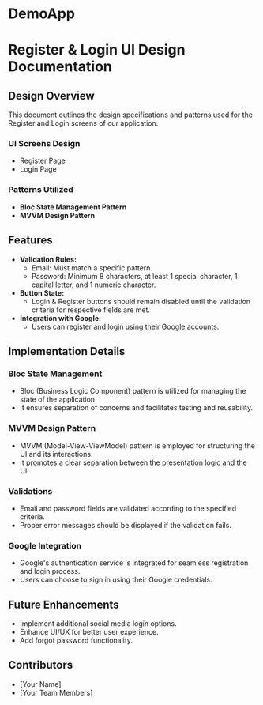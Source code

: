 # DemoApp

# Register & Login UI Design Documentation

## Design Overview
This document outlines the design specifications and patterns used for the Register and Login screens of our application.

### UI Screens Design
- Register Page
- Login Page

### Patterns Utilized
- **Bloc State Management Pattern**
- **MVVM Design Pattern**

## Features
- **Validation Rules:**
  - Email: Must match a specific pattern.
  - Password: Minimum 8 characters, at least 1 special character, 1 capital letter, and 1 numeric character.
- **Button State:**
  - Login & Register buttons should remain disabled until the validation criteria for respective fields are met.
- **Integration with Google:**
  - Users can register and login using their Google accounts.

## Implementation Details
### Bloc State Management
- Bloc (Business Logic Component) pattern is utilized for managing the state of the application.
- It ensures separation of concerns and facilitates testing and reusability.

### MVVM Design Pattern
- MVVM (Model-View-ViewModel) pattern is employed for structuring the UI and its interactions.
- It promotes a clear separation between the presentation logic and the UI.

### Validations
- Email and password fields are validated according to the specified criteria.
- Proper error messages should be displayed if the validation fails.

### Google Integration
- Google's authentication service is integrated for seamless registration and login process.
- Users can choose to sign in using their Google credentials.

## Future Enhancements
- Implement additional social media login options.
- Enhance UI/UX for better user experience.
- Add forgot password functionality.

## Contributors
- [Your Name]
- [Your Team Members]


